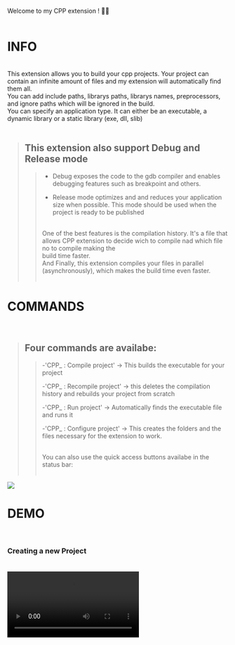 Welcome to my CPP extension ! 🚀🚀<br>
<br>

# INFO <br>

<br>
This extension allows you to build your cpp projects. Your project can contain an infinite amount of files and my extension will automatically find them all.<br>
You can add include paths, librarys paths, librarys names, preprocessors, and ignore paths which will be ignored in the build.<br>
You can specify an application type. It can either be an executable, a dynamic library or a static library (exe, dll, slib)
<br>
<br>

> ## This extension also support Debug and Release mode
>
> > - Debug exposes the code to the gdb compiler and enables debugging features such as breakpoint and others.
> >
> > - Release mode optimizes and and reduces your application size when possible. This mode should be used when the project is ready to be published
> >
> > <br>
> > One of the best features is the compilation history. It's a file that allows CPP extension to decide wich to compile nad which file no to compile making the<br> build time faster.<br>
> > And Finally, this extension compiles your files in parallel (asynchronously), which makes the build time even faster.<br>
> > <br>

# COMMANDS <br>

<br>

> ## Four commands are availabe:
>
> > -'CPP\_ : Compile project' -> This builds the executable for your project
> >
> > -'CPP\_ : Recompile project' -> this deletes the compilation history and rebuilds your project from scratch
> >
> > -'CPP\_ : Run project' -> Automatically finds the executable file and runs it
> >
> > -'CPP\_ : Configure project' -> This creates the folders and the files necessary for the extension to work.
> >
> > <br>
> > You can also use the quick access buttons availabe in the status bar:<br><br>

<img src="https://user-images.githubusercontent.com/64434215/224558370-78de9076-4efc-40ff-b887-391028733f3f.png">

<br>

# DEMO <br>

<br>

### Creating a new Project <br><br>

<video src="https://user-images.githubusercontent.com/64434215/224559840-c79250dd-53cb-441d-bd00-4595f35021fd.mp4">

<br><br>

### Compiling a Project <br><br>

<video src="https://user-images.githubusercontent.com/64434215/224560183-414375c1-e7e8-4959-a594-1b832330e0e1.mp4">

<br><br>

### You can also check out this youtube video for more information <br><br>

<video src="https://www.youtube.com/watch?v=UFmJ48t1QHM&t=245s">
